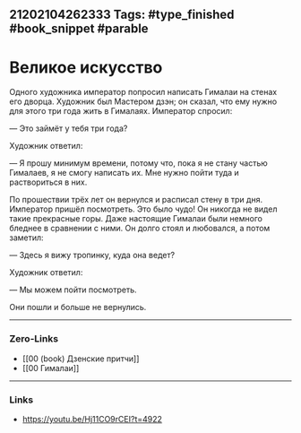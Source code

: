 21202104262333
Tags: #type_finished #book_snippet  #parable 
---
# Великое искусство

Одного художника император попросил написать Гималаи на стенах его дворца. Художник был Мастером дзэн; он сказал, что ему нужно для этого три года жить в Гималаях. Император спросил:

— Это займёт у тебя три года?

Художник ответил:

— Я прошу минимум времени, потому что, пока я не стану частью Гималаев, я не смогу написать их. Мне нужно пойти туда и раствориться в них.

По прошествии трёх лет он вернулся и расписал стену в три дня. Император пришёл посмотреть. Это было чудо! Он никогда не видел такие прекрасные горы. Даже настоящие Гималаи были немного бледнее в сравнении с ними. Он долго стоял и любовался, а потом заметил:

— Здесь я вижу тропинку, куда она ведет?

Художник ответил:

— Мы можем пойти посмотреть.

Они пошли и больше не вернулись.  

---
### Zero-Links
- [[00 (book) Дзенские притчи]]
- [[00 Гималаи]]
---
### Links
- https://youtu.be/Hj11CO9rCEI?t=4922